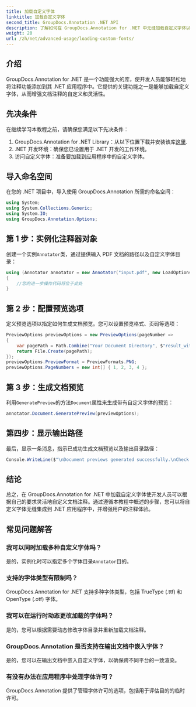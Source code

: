 ```yaml
---
title: 加载自定义字体
linktitle: 加载自定义字体
second_title: GroupDocs.Annotation .NET API
description: 了解如何在 GroupDocs.Annotation for .NET 中无缝加载自定义字体以增强文档注释。请按照我们的步骤轻松集成。
weight: 20
url: /zh/net/advanced-usage/loading-custom-fonts/
---
```

## 介绍
GroupDocs.Annotation for .NET 是一个功能强大的库，使开发人员能够轻松地将注释功能添加到其 .NET 应用程序中。它提供的关键功能之一是能够加载自定义字体，从而增强文档注释的自定义和灵活性。
## 先决条件
在继续学习本教程之前，请确保您满足以下先决条件：
1.  GroupDocs.Annotation for .NET Library：从以下位置下载并安装该库[这里](https://releases.groupdocs.com/annotation/net/).
2. .NET 开发环境：确保您已设置用于 .NET 开发的工作环境。
3. 访问自定义字体：准备要加载到应用程序中的自定义字体。

## 导入命名空间
在您的 .NET 项目中，导入使用 GroupDocs.Annotation 所需的命名空间：
```csharp
using System;
using System.Collections.Generic;
using System.IO;
using GroupDocs.Annotation.Options;
```
## 第 1 步：实例化注释器对象
创建一个实例`Annotator`类，通过提供输入 PDF 文档的路径以及自定义字体目录：
```csharp
using (Annotator annotator = new Annotator("input.pdf", new LoadOptions { FontDirectories = new List<string> { Constants.GetFontDirectory() } }))
{
    //您的进一步操作代码将位于此处
}
```
## 第 2 步：配置预览选项
定义预览选项以指定如何生成文档预览。您可以设置预览格式、页码等选项：
```csharp
PreviewOptions previewOptions = new PreviewOptions(pageNumber =>
{
    var pagePath = Path.Combine("Your Document Directory", $"result_with_font_{pageNumber}.png");
    return File.Create(pagePath);
});
previewOptions.PreviewFormat = PreviewFormats.PNG;
previewOptions.PageNumbers = new int[] { 1, 2, 3, 4 };
```
## 第 3 步：生成文档预览
利用`GeneratePreview`的方法`Document`属性来生成带有自定义字体的预览：
```csharp
annotator.Document.GeneratePreview(previewOptions);
```
## 第四步：显示输出路径
最后，显示一条消息，指示已成功生成文档预览以及输出目录路径：
```csharp
Console.WriteLine($"\nDocument previews generated successfully.\nCheck output in {"Your Document Directory"}.");
```

## 结论
总之，在 GroupDocs.Annotation for .NET 中加载自定义字体使开发人员可以根据自己的要求灵活地自定义文档注释。通过遵循本教程中概述的步骤，您可以将自定义字体无缝集成到 .NET 应用程序中，并增强用户的注释体验。
## 常见问题解答
### 我可以同时加载多种自定义字体吗？
是的，实例化时可以指定多个字体目录`Annotator`目的。
### 支持的字体类型有限制吗？
GroupDocs.Annotation for .NET 支持多种字体类型，包括 TrueType (.ttf) 和 OpenType (.otf) 字体。
### 我可以在运行时动态更改加载的字体吗？
是的，您可以根据需要动态修改字体目录并重新加载文档注释。
### GroupDocs.Annotation 是否支持在输出文档中嵌入字体？
是的，您可以在输出文档中嵌入自定义字体，以确保跨不同平台的一致渲染。
### 有没有办法在应用程序中处理字体许可？
GroupDocs.Annotation 提供了管理字体许可的选项，包括用于评估目的的临时许可。